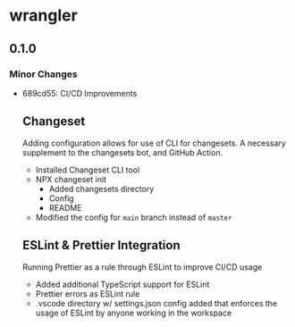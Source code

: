 # wrangler

## 0.1.0
### Minor Changes

- 689cd55: CI/CD Improvements
  
  ## Changeset
  
  Adding configuration allows for use of CLI for changesets. A necessary supplement to the changesets bot, and GitHub Action.
  
  - Installed Changeset CLI tool
  - NPX changeset init
    - Added changesets directory
    - Config
    - README
  - Modified the config for `main` branch instead of `master`
  
  ## ESLint & Prettier Integration
  
  Running Prettier as a rule through ESLint to improve CI/CD usage
  
  - Added additional TypeScript support for ESLint
  - Prettier errors as ESLint rule
  - .vscode directory w/ settings.json config added that enforces
    the usage of ESLint by anyone working in the workspace
